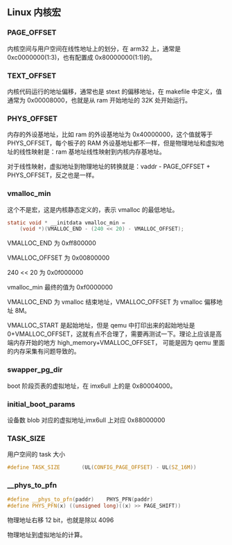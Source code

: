 ## Linux 内核宏

### PAGE_OFFSET

内核空间与用户空间在线性地址上的划分，在 arm32 上，通常是 0xc0000000(1:3)，也有配置成 0x80000000(1:1)的。



### TEXT_OFFSET

内核代码运行的地址偏移，通常也是 stext 的偏移地址，在 makefile 中定义，值通常为 0x00008000，也就是从 ram 开始地址的 32K 处开始运行。 



### PHYS_OFFSET

内存的外设基地址，比如 ram 的外设基地址为 0x40000000，这个值就等于 PHYS_OFFSET，每个板子的 RAM 外设基地址都不一样，但是物理地址和虚拟地址的线性映射是：ram 基地址线性映射到内核内存基地址。

对于线性映射，虚拟地址到物理地址的转换就是：vaddr - PAGE_OFFSET + PHYS_OFFSET，反之也是一样。



### vmalloc_min

这个不是宏，这是内核静态定义的，表示 vmalloc 的最低地址。 

```c
static void * __initdata vmalloc_min =
	(void *)(VMALLOC_END - (240 << 20) - VMALLOC_OFFSET);
```

VMALLOC_END  为 0xff800000

VMALLOC_OFFSET  为 0x00800000

240 << 20 为 0x0f000000

vmalloc_min 最终的值为 0xf0000000

VMALLOC_END 为 vmalloc 结束地址，VMALLOC_OFFSET 为 vmalloc 偏移地址 8M。

VMALLOC_START 是起始地址，但是 qemu 中打印出来的起始地址是 0+VMALLOC_OFFSET，这就有点不合理了，需要再测试一下。理论上应该是高端内存开始的地方  high_memory+VMALLOC_OFFSET， 可能是因为 qemu 里面的内存采集有问题导致的。 

### swapper_pg_dir

boot 阶段页表的虚拟地址，在 imx6ull 上的是 0x80004000。



### initial_boot_params

设备数 blob 对应的虚拟地址,imx6ull 上对应 0x88000000



### TASK_SIZE

用户空间的 task 大小

```c
#define TASK_SIZE		(UL(CONFIG_PAGE_OFFSET) - UL(SZ_16M))
```



### __phys_to_pfn

```c++
#define	__phys_to_pfn(paddr)	PHYS_PFN(paddr)
#define PHYS_PFN(x)	((unsigned long)((x) >> PAGE_SHIFT))
```

物理地址右移 12 bit，也就是除以 4096







物理地址到虚拟地址的计算。